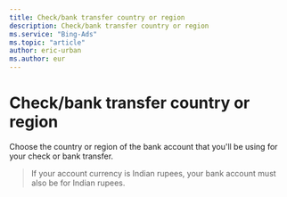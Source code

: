 ```yaml
---
title: Check/bank transfer country or region
description: Check/bank transfer country or region
ms.service: "Bing-Ads"
ms.topic: "article"
author: eric-urban
ms.author: eur
---
```


# Check/bank transfer country or region

Choose the country or region of the bank account that you'll be using for your check or bank transfer.

> If your account currency is Indian rupees, your bank account must also be for Indian rupees.


